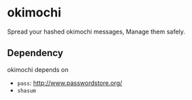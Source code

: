 # okimochi
Spread your hashed okimochi messages, Manage them safely.

## Dependency
okimochi depends on

- `pass`: http://www.passwordstore.org/
- `shasum`
